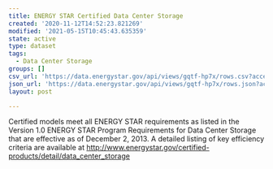 ```yaml
---
title: ENERGY STAR Certified Data Center Storage
created: '2020-11-12T14:52:23.821269'
modified: '2021-05-15T10:45:43.635359'
state: active
type: dataset
tags:
  - Data Center Storage
groups: []
csv_url: 'https://data.energystar.gov/api/views/gqtf-hp7x/rows.csv?accessType=DOWNLOAD'
json_url: 'https://data.energystar.gov/api/views/gqtf-hp7x/rows.json?accessType=DOWNLOAD'
layout: post

---
```

Certified models meet all ENERGY STAR requirements as listed in the Version 1.0 ENERGY STAR Program Requirements for Data Center Storage that are effective as of December 2, 2013. A detailed listing of key efficiency criteria are available at http://www.energystar.gov/certified-products/detail/data_center_storage
